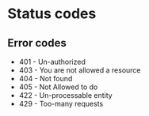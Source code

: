 # Status codes

## Error codes

-   401 - Un-authorized
-   403 - You are not allowed a resource
-   404 - Not found
-   405 - Not Allowed to do
-   422 - Un-processable entity
-   429 - Too-many requests
